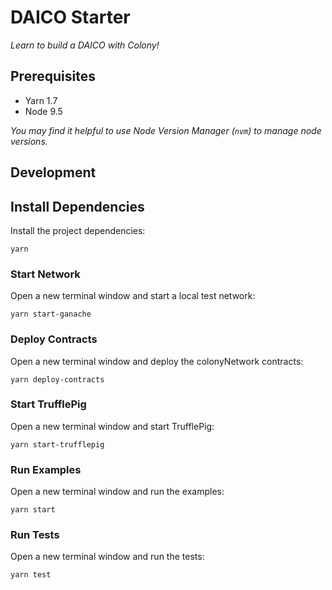 # DAICO Starter

_Learn to build a DAICO with Colony!_

## Prerequisites

- Yarn 1.7
- Node 9.5

_You may find it helpful to use Node Version Manager (`nvm`) to manage node versions._

## Development

## Install Dependencies

Install the project dependencies:

```
yarn
```

### Start Network

Open a new terminal window and start a local test network:

```
yarn start-ganache
```

### Deploy Contracts

Open a new terminal window and deploy the colonyNetwork contracts:

```
yarn deploy-contracts
```

### Start TrufflePig

Open a new terminal window and start TrufflePig:

```
yarn start-trufflepig
```

### Run Examples

Open a new terminal window and run the examples:

```
yarn start
```

### Run Tests

Open a new terminal window and run the tests:

```
yarn test
```
